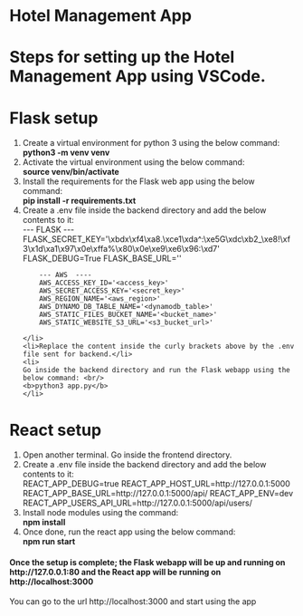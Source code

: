 # Hotel Management App
# Steps for setting up the Hotel Management App using VSCode.

# Flask setup
<ol>
    <li>
    Create a virtual environment for python 3 using the below command: <br/>
    <b>python3 -m venv venv</b>
    </li>
    <li>
    Activate the virtual environment using the below command: <br/>
    <b>source venv/bin/activate</b>
    </li>
    <li>
    Install the requirements for the Flask web app using the below command: <br/>
    <b>pip install -r requirements.txt</b>
    </li>
    <li>
    Create a .env file inside the backend directory and add the below contents to it: <br/>
    --- FLASK ---
        FLASK_SECRET_KEY='\xbdx\xf4\xa8.\xce1\xda^:\xe5G\xdc\xb2_\xe8!\xf3\x1d\xa1\x97\x0e\xffa%\x80\x0e\xe9\xe6\x96:\xd7'
        FLASK_DEBUG=True
        FLASK_BASE_URL=''

        --- AWS  ----
        AWS_ACCESS_KEY_ID='<access_key>'
        AWS_SECRET_ACCESS_KEY='<secret_key>'
        AWS_REGION_NAME='<aws_region>'
        AWS_DYNAMO_DB_TABLE_NAME='<dynamodb_table>'
        AWS_STATIC_FILES_BUCKET_NAME='<bucket_name>'
        AWS_STATIC_WEBSITE_S3_URL='<s3_bucket_url>'

    </li>
    <li>Replace the content inside the curly brackets above by the .env file sent for backend.</li>
    <li>
    Go inside the backend directory and run the Flask webapp using the below command: <br/>
    <b>python3 app.py</b>
    </li>
</ol>


#
# React setup

<ol>
    <li>
    Open another terminal. Go inside the frontend directory. <br/>
    </li>
    <li>
    Create a .env file inside the backend directory and add the below contents to it: <br/>
    REACT_APP_DEBUG=true
    REACT_APP_HOST_URL=http://127.0.0.1:5000
    REACT_APP_BASE_URL=http://127.0.0.1:5000/api/
    REACT_APP_ENV=dev
    REACT_APP_USERS_API_URL=http://127.0.0.1:5000/api/users/
    </li>
    <li>
    Install node modules using the command: <br/>
    <b>npm install</b>
    </li>
    <li>
    Once done, run the react app using the below command: <br/>
    <b>npm run start</b>
    </li>
</ol>

<h4>Once the setup is complete; the Flask webapp will be up and running on http://127.0.0.1:80 and the React app will be running on http://localhost:3000</h4>
You can go to the url http://localhost:3000 and start using the app
